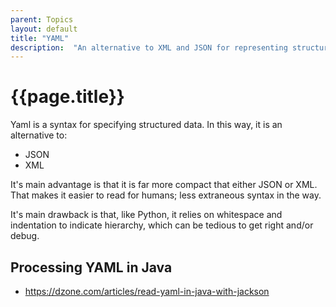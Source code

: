 ```yaml
---
parent: Topics
layout: default
title: "YAML"
description:  "An alternative to XML and JSON for representing structured data in a machine and human readable format"
---
```


# {{page.title}}

Yaml is a syntax for specifying structured data.  In this way, it is an alternative to:

* JSON
* XML

It's main advantage is that it is far more compact that either JSON or XML. That makes it easier to read for humans; less extraneous syntax in the way.

It's main drawback is that, like Python, it relies on whitespace and indentation to indicate hierarchy, which can be tedious to get right and/or debug.

## Processing YAML in Java

* <https://dzone.com/articles/read-yaml-in-java-with-jackson>
